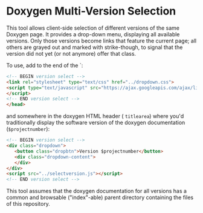 # Doxygen Multi-Version Selection

This tool allows client-side selection of different versions of the same Doxygen page.
It provides a drop-down menu, displaying all available versions. Only those versions
become links that feature the current page; all others are grayed out and marked with
strike-though, to signal that the version did not yet (or not anymore) offer that class.

To use, add to the end of the `<head>:
```html
<!-- BEGIN version select -->
<link rel="stylesheet" type="text/css" href="../dropdown.css">
<script type="text/javascript" src="https://ajax.googleapis.com/ajax/libs/jquery/3.2.1/jquery.min.js">
</script>
<!-- END version select -->
</head>
```
and somewhere in the doxygen HTML header ( `titlearea`) where you'd traditionally display the software version of the doxygen documentation (`$projectnumber`):
```html
<!-- BEGIN version select -->
<div class="dropdown">
   <button class="dropbtn">Version $projectnumber</button>
   <div class="dropdown-content">
   </div>
</div>
<script src="../selectversion.js"></script>
<!-- END version select -->
```

This tool assumes that the doxygen documentation for all versions has a common and
browsable ("index"-able) parent directory containing the files of this repository.
